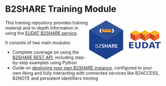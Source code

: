 # B2SHARE Training Module
<img align="right" src="img/B2SHARE-logo.png" alt="B2SHARE logo" text="B2SHARE logo"> This training repository provides training material and in-depth information in using the [EUDAT B2SHARE service](https://b2share.eudat.eu).

It consists of two main modules:
- Complete coverage on using the [B2SHARE REST API](api), including step-by-step examples using Python
- Guide on [deploying your own B2SHARE instance](deploy), configured to your own liking and fully interacting with connected services like B2ACCESS, B2NOTE and persistent identifiers minting